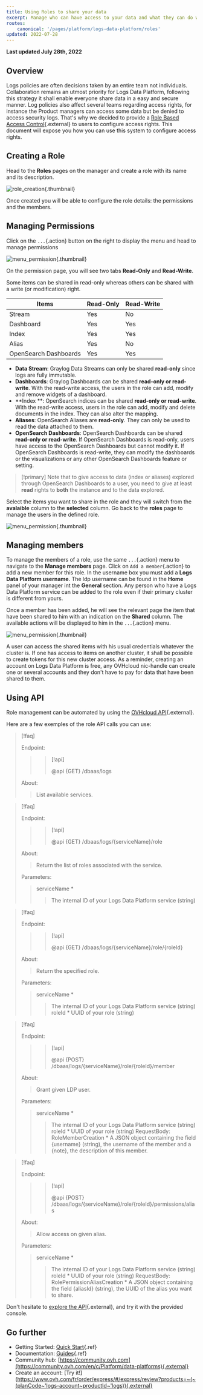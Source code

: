 ```yaml
---
title: Using Roles to share your data
excerpt: Manage who can have access to your data and what they can do with them.
routes:
    canonical: '/pages/platform/logs-data-platform/roles'
updated: 2022-07-28
---
```


**Last updated July 28th, 2022**

## Overview

Logs policies are often decisions taken by an entire team not individuals. Collaboration remains an utmost priority for Logs Data Platform, following this strategy it shall enable everyone share data in a easy and secure manner.
Log policies also affect several teams regarding access rights, for instance the Product managers can access some data but be denied to access security logs. That's why we decided to provide a [Role Based Access Control](https://en.wikipedia.org/wiki/Role-based_access_control){.external} to users to configure access rights. This document will expose you how you can use this system to configure access rights.


## Creating a Role


Head to the **Roles** pages on the manager and create a role with its name and its description.


![role\_creation](images/add_role.png){.thumbnail}


Once created you will be able to configure the role details: the permissions and the members.

## Managing Permissions

Click on the `...`{.action} button on the right to display the menu and head to manage permissions

![menu\_permission](images/menu_permissions.png){.thumbnail}

On the permission page, you will see two tabs **Read-Only** and **Read-Write**.

Some items can be shared in read-only whereas others can be shared with a write (or modification) right.

|Items|Read-Only|Read-Write|
|---|---|---|
|Stream|Yes|No|
|Dashboard|Yes|Yes|
|Index|Yes|Yes|
|Alias|Yes|No|
|OpenSearch Dashboards|Yes|Yes|

- **Data Stream**: Graylog Data Streams can only be shared **read-only** since logs are fully immutable.
- **Dashboards**: Graylog Dashboards can be shared **read-only or read-write**. With the read-write access, the users in the role can add, modify and remove widgets of a dashboard.
- **Index **: OpenSearch indices can be shared **read-only or read-write**. With the read-write access, users in the role can add, modify and delete documents in the index. They can also alter the mapping.
- **Aliases**: OpenSearch Aliases are **read-only**. They can only be used to read the data attached to them.
- **OpenSearch Dashboards**: OpenSearch Dashboards can be shared **read-only or read-write**. If OpenSearch Dashboards is read-only, users have access to the OpenSearch Dashboards but cannot modify it. If OpenSearch Dashboards is read-write, they can modify the dashboards or the visualizations or any other OpenSearch Dashboards feature or setting.

> [!primary]
> Note that to give access to data (index or aliases) explored through OpenSearch Dashboards to a user, you need to give at least **read** rights to **both** the instance and to the data explored.


Select the items you want to share in the role and they will switch from the **avalaible** column to the **selected** column. Go back to the **roles** page to manage the users in the defined role.


![menu\_permission](images/permissions_page.png){.thumbnail}

## Managing members

To manage the members of a role, use the same `...`{.action} menu to navigate to the **Manage members** page. Click on `Add a member`{.action} to add a new member for this role.
 In the username box you must add a **Logs Data Platform username**. The ldp username can be found in the **Home** panel of your manager int the **General** section. Any person who have a Logs Data Platform service can be added to the role even if their primary cluster is different from yours.

Once a member has been added, he will see the relevant page the item that have been shared to him with an indication on the **Shared** column. The available actions will be displayed to him in the `...`{.action} menu.

![menu\_permission](images/shared_stream.png){.thumbnail}


A user can access the shared items with his usual credentials whatever the cluster is. If one has access to items on another cluster, it shall be possible to create tokens for this new cluster access. As a reminder, creating an account on Logs Data Platform is free, any OVHcloud nic-handle can create one or several accounts and they don't have to pay for data that have been shared to them.


## Using API

Role management can be automated by using the [OVHcloud API](https://api.ovh.com/console/#/dbaas/logs){.external}.

Here are a few exemples of the role API calls you can use:


>[!faq]
>
> Endpoint:
>
>> > [!api]
>> >
>> > @api {GET} /dbaas/logs
>> >
>>
>
> About:
>
>> List available services.


>[!faq]
>
> Endpoint:
>
>> > [!api]
>> >
>> > @api {GET} /dbaas/logs/{serviceName}/role
>> >
>>
>
> About:
>
>> Return the list of roles associated with the service.
>
> Parameters:
>> serviceName *
>>> The internal ID of your Logs Data Platform service (string)

>[!faq]
>
> Endpoint:
>
>> > [!api]
>> >
>> > @api {GET} /dbaas/logs/{serviceName}/role/{roleId}
>> >
>>
>
> About:
>
>> Return the specified role.
>
> Parameters:
>> serviceName *
>>> The internal ID of your Logs Data Platform service (string)
>> roleId *
>>> UUID of your role (string)


>[!faq]
>
> Endpoint:
>
>> > [!api]
>> >
>> > @api {POST} /dbaas/logs/{serviceName}/role/{roleId}/member
>> >
>>
>
> About:
>
>> Grant given LDP user.
>
> Parameters:
>> serviceName *
>>> The internal ID of your Logs Data Platform service (string)
>> roleId *
>>> UUID of your role (string)
>RequestBody:
>> RoleMemberCreation *
>>> A JSON object containing the field {username} (string), the username of the member and a {note}, the description of this member.


>[!faq]
>
> Endpoint:
>
>> > [!api]
>> >
>> > @api {POST} /dbaas/logs/{serviceName}/role/{roleId}/permissions/alias
>> >
>>
>
> About:
>
>> Allow access on given alias.
>
> Parameters:
>> serviceName *
>>> The internal ID of your Logs Data Platform service (string)
>> roleId *
>>> UUID of your role (string)
>RequestBody:
>> RolePermissionAliasCreation *
>>> A JSON object containing the field {aliasId} (string), the UUID of the alias you want to share.

Don't hesitate to [explore the API](https://api.ovh.com/console/#/dbaas/logs){.external}, and try it with the provided console.


## Go further

- Getting Started: [Quick Start](/pages/platform/logs-data-platform/quick_start){.ref}
- Documentation: [Guides](/es/logs-data-platform/){.ref}
- Community hub: [https://community.ovh.com](https://community.ovh.com/en/c/Platform/data-platforms){.external}
- Create an account: [Try it!](https://www.ovh.com/fr/order/express/#/express/review?products=~(~(planCode~'logs-account~productId~'logs)){.external}
